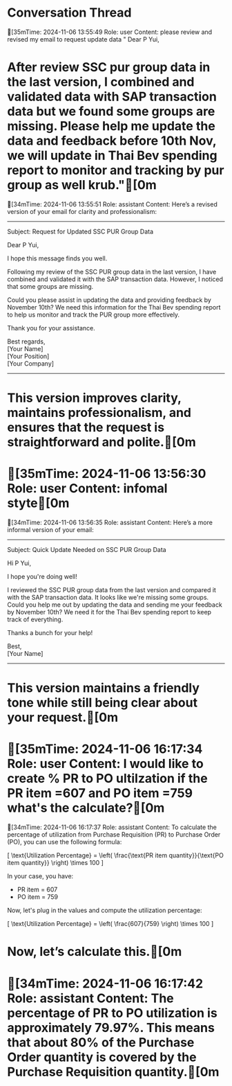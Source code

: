 # Conversation Thread

[35mTime: 2024-11-06 13:55:49
Role: user
Content: please review and revised my email to request update data " Dear P Yui,


After review SSC pur group data in the last version, I combined and validated data with SAP transaction data but we found some groups are missing. Please help me update the data and feedback before 10th Nov, we will update in Thai Bev spending report to monitor and tracking by pur group as well krub."[0m
==================================================
[34mTime: 2024-11-06 13:55:51
Role: assistant
Content: Here’s a revised version of your email for clarity and professionalism:

---

Subject: Request for Updated SSC PUR Group Data

Dear P Yui,

I hope this message finds you well.

Following my review of the SSC PUR group data in the last version, I have combined and validated it with the SAP transaction data. However, I noticed that some groups are missing. 

Could you please assist in updating the data and providing feedback by November 10th? We need this information for the Thai Bev spending report to help us monitor and track the PUR group more effectively.

Thank you for your assistance.

Best regards,  
[Your Name]  
[Your Position]  
[Your Company]

---

This version improves clarity, maintains professionalism, and ensures that the request is straightforward and polite.[0m
==================================================
[35mTime: 2024-11-06 13:56:30
Role: user
Content: infomal styte[0m
==================================================
[34mTime: 2024-11-06 13:56:35
Role: assistant
Content: Here’s a more informal version of your email:

---

Subject: Quick Update Needed on SSC PUR Group Data

Hi P Yui,

I hope you're doing well!

I reviewed the SSC PUR group data from the last version and compared it with the SAP transaction data. It looks like we're missing some groups. Could you help me out by updating the data and sending me your feedback by November 10th? We need it for the Thai Bev spending report to keep track of everything.

Thanks a bunch for your help!

Best,  
[Your Name]

---

This version maintains a friendly tone while still being clear about your request.[0m
==================================================
[35mTime: 2024-11-06 16:17:34
Role: user
Content: I would like to create % PR to PO ultilzation  if the PR item =607 and PO item =759 what's the calculate?[0m
==================================================
[34mTime: 2024-11-06 16:17:37
Role: assistant
Content: To calculate the percentage of utilization from Purchase Requisition (PR) to Purchase Order (PO), you can use the following formula:

\[
\text{Utilization Percentage} = \left( \frac{\text{PR item quantity}}{\text{PO item quantity}} \right) \times 100
\]

In your case, you have:

- PR item = 607
- PO item = 759

Now, let's plug in the values and compute the utilization percentage:

\[
\text{Utilization Percentage} = \left( \frac{607}{759} \right) \times 100
\]

Now, let’s calculate this.[0m
==================================================
[34mTime: 2024-11-06 16:17:42
Role: assistant
Content: The percentage of PR to PO utilization is approximately **79.97%**. This means that about 80% of the Purchase Order quantity is covered by the Purchase Requisition quantity.[0m
==================================================
